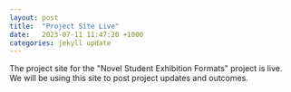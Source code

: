 ```yaml
---
layout: post
title:  "Project Site Live"
date:   2023-07-11 11:47:20 +1000
categories: jekyll update
---
```

The project site for the "Novel Student Exhibition Formats" project is live.
We will be using this site to post project updates and outcomes.

